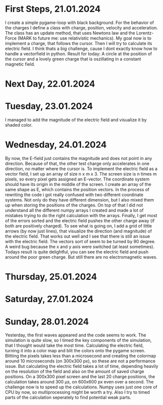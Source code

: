 # First Steps, 21.01.2024
I create a simple pygame-loop with black background. For the behavior of the charges I define a class with charge, position, velocity and acceleration. The class has an update method, that uses Newtons law and the Lorentz-Force (MARK to future me: use relativistic mechanics). My goal now is to implement a charge, that follows the cursor. Then I will try to calculate its electric field. I think thats a big challenge, cause I dont exactly know how to handle a vectorfield in python.
Result for today: A circle at the position of the cursor and a lovely green charge that is oszillating in a constant magnetic field.

# Next Day, 22.01.2024


# Tuesday, 23.01.2024
I managed to add the magnitude of the electric field and visualize it by shaded color.

# Wednesday, 24.01.2024
By now, the E-field just contains the magnitude and does not point in any direction. Because of that, the other test charge only accelerates in one direction, no matter where the cursor is. To implement the electric field as a vector field, I set up an array of size n x m x 3. The screen size is n times m pixels, so every pixel gets assigned an E-vector. The coordinate system should have its origin in the middle of the screen. I create an array of the same shape as E, which contains the position vectors. In the process of rewriting the code i got really confused with two different coordinate systems. Not only do they have different dimension, but I also mixed them up when storing the positions of the charges. On top of that I did not understand all the different numpy arrays I created and made a lot of mistakes trying to do the right calculation with the arrays. Finally, I get most of the errors sorted and the electric field pushes the other charge away (if both are positively charged). To see what is going on, I add a grid of little arrows (by now just lines), that visualize the direction (and magnitude) of the electric field. That works out well and I see that there is still an issue with the electric field. The vectors sort of seem to be turned by 90 degree. A weird bug because the x and y axis were switched (at least sometimes). Todays result is quite delightful, you can see the electric field and push around the poor green charge. But still there are no electromagnetic waves.

# Thursday, 25.01.2024

# Saturday, 27.01.2024

# Sunday, 28.01.2024
Yesterday, the first waves appeared and the code seems to work. The simulation is quite slow, so I timed the key components of the simulation, that I thought would take the most time. Calculating the electric field, turning it into a color map and blit the colors onto the pygame screen. Blitting the pixels takes less than a microsecond and creating the colormap around 10 microseconds (on 300x300 px), so these are not a performance issue. But calculating the electric field takes a lot of time, depending heavily on the resolution of the field and also on the amount of saved charge positions. On a 300x300 pixel screen and the last 20 charge positions, the calculation takes around 300 μs, on 600x600 px even over a second. The challenge now is to speed up the calculations. Numpy uses just one core of CPU by now, so multiprocessing might be worth a try. Also I try to timed parts of the calculation  seperately to find potential weak parts.

